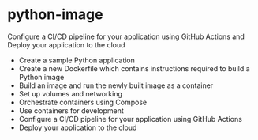 # python-image
Configure a CI/CD pipeline for your application using GitHub Actions and Deploy your application to the cloud


-	Create a sample Python application
-	Create a new Dockerfile which contains instructions required to build a Python image
-	Build an image and run the newly built image as a container
-	Set up volumes and networking
-	Orchestrate containers using Compose
-	Use containers for development
-	Configure a CI/CD pipeline for your application using GitHub Actions
-	Deploy your application to the cloud
